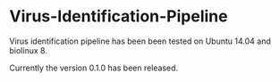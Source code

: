 # Virus-Identification-Pipeline

Virus identification pipeline has been been tested on Ubuntu 14.04 and biolinux 8.

Currently the version 0.1.0 has been released.
